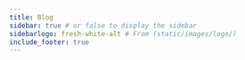 ```yaml
---
title: Blog
sidebar: true # or false to display the sidebar
sidebarlogo: fresh-white-alt # From (static/images/logo/)
include_footer: true
---
```

